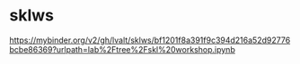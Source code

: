 # sklws
https://mybinder.org/v2/gh/lvalt/sklws/bf1201f8a391f9c394d216a52d92776bcbe86369?urlpath=lab%2Ftree%2Fskl%20workshop.ipynb

